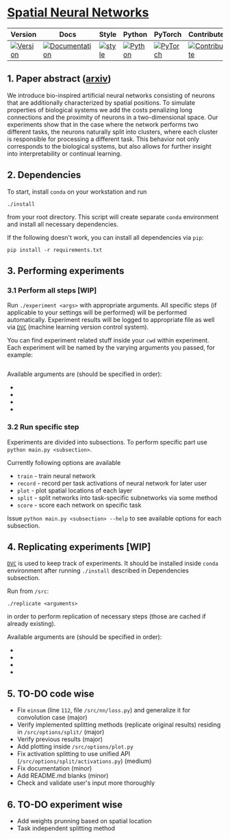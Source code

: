 # [Spatial Neural Networks](https://arxiv.org/abs/1910.02776)

| Version | Docs | Style | Python | PyTorch | Contribute | Roadmap |
|---------|------|-------|--------|---------|------------|---------|
| [![Version](https://img.shields.io/static/v1?label=&message=0.0.1&color=377EF0&style=for-the-badge)](https://arxiv.org/abs/1910.02776) | [![Documentation](https://img.shields.io/static/v1?label=&message=docs&color=EE4C2C&style=for-the-badge)](TBD)  | [![style](https://img.shields.io/static/v1?label=&message=CB&color=27A8E0&style=for-the-badge)](TBD) | [![Python](https://img.shields.io/static/v1?label=&message=3.7&color=377EF0&style=for-the-badge&logo=python&logoColor=F8C63D)](https://www.python.org/) | [![PyTorch](https://img.shields.io/static/v1?label=&message=1.2.0&color=EE4C2C&style=for-the-badge)](https://pytorch.org/) | [![Contribute](https://img.shields.io/static/v1?label=&message=guide&color=009688&style=for-the-badge)](https://github.com/szymonmaszke/torchdata/blob/master/CONTRIBUTING.md) | [![Roadmap](https://img.shields.io/static/v1?label=&message=roadmap&color=f50057&style=for-the-badge)](https://github.com/szymonmaszke/torchdata/blob/master/ROADMAP.md)

## 1. Paper abstract ([arxiv](https://arxiv.org/abs/1910.02776))

We introduce bio-inspired artificial neural networks consisting of neurons that are additionally characterized by spatial positions. 
To simulate properties of biological systems we add the costs penalizing long connections and the proximity of neurons in a two-dimensional space. 
Our experiments show that in the case where the network performs two different tasks, the neurons naturally split into clusters, 
where each cluster is responsible for processing a different task. This behavior 
not only corresponds to the biological systems, but also allows for further insight into interpretability or continual learning. 

## 2. Dependencies

To start, install `conda` on your workstation and run

```
./install
```

from your root directory. This script will create separate `conda` environment
and install all necessary dependencies.

If the following doesn't work, you can install all dependencies via `pip`:

```shell
pip install -r requirements.txt
```

## 3. Performing experiments

### 3.1 Perform all steps [WIP]

Run `./experiment <args>` with appropriate arguments. All specific steps 
(if applicable to your settings will be performed) will be performed automatically.
Experiment results will be logged to appropriate file as well via [`DVC`](https://dvc.org/) 
(machine learning version control system).

You can find experiment related stuff inside your `cwd` within experiment.
Each experiment will be named by the varying arguments you passed, for example:

```

```

Available arguments are (should be specified in order):

- 
- 
- 
- 

### 3.2 Run specific step

Experiments are divided into subsections.
To perform specific part use `python main.py <subsection>`.

Currently following options are available

- `train` - train neural network
- `record` - record per task activations of neural network for later user
- `plot` - plot spatial locations of each layer
- `split` - split networks into task-specific subnetworks via some method
- `score` - score each network on specific task

Issue `python main.py <subsection> --help` to see available options for each subsection.


## 4. Replicating experiments [WIP]

[`DVC`](https://dvc.org/) is used to keep track of experiments. It should be installed
inside `conda` environment after running `./install` described in Dependencies subsection.

Run from `/src`:

```
./replicate <arguments>
```

in order to perform replication of necessary steps (those are cached if already existing).


Available arguments are (should be specified in order):

- 
- 
- 
- 

## 5. TO-DO code wise

- Fix `einsum` (line `112`, file `/src/nn/loss.py`) and generalize it for convolution case (major)
- Verify implemented splitting methods (replicate original results) residing in `/src/options/split/` (major)
- Verify previous results (major)
- Add plotting inside `/src/options/plot.py`
- Fix activation splitting to use unified API (`/src/options/split/activations.py`) (medium)
- Fix documentation (minor)
- Add README.md blanks (minor)
- Check and validate user's input more thoroughly


## 6. TO-DO experiment wise

- Add weights prunning based on spatial location
- Task independent splitting method
